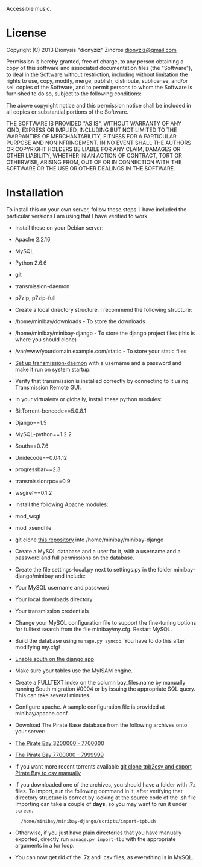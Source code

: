 Accessible music.

License
=======
Copyright (C) 2013 Dionysis "dionyziz" Zindros <dionyziz@gmail.com>

Permission is hereby granted, free of charge, to any person obtaining a copy of this software and associated documentation files (the "Software"), to deal in the Software without restriction, including without limitation the rights to use, copy, modify, merge, publish, distribute, sublicense, and/or sell copies of the Software, and to permit persons to whom the Software is furnished to do so, subject to the following conditions:

The above copyright notice and this permission notice shall be included in all copies or substantial portions of the Software.

THE SOFTWARE IS PROVIDED "AS IS", WITHOUT WARRANTY OF ANY KIND, EXPRESS OR IMPLIED, INCLUDING BUT NOT LIMITED TO THE WARRANTIES OF MERCHANTABILITY, FITNESS FOR A PARTICULAR PURPOSE AND NONINFRINGEMENT. IN NO EVENT SHALL THE AUTHORS OR COPYRIGHT HOLDERS BE LIABLE FOR ANY CLAIM, DAMAGES OR OTHER LIABILITY, WHETHER IN AN ACTION OF CONTRACT, TORT OR OTHERWISE, ARISING FROM, OUT OF OR IN CONNECTION WITH THE SOFTWARE OR THE USE OR OTHER DEALINGS IN THE SOFTWARE.

Installation
============

To install this on your own server, follow these steps. I have included the particular versions I am using that I have verified to work.

 * Install these on your Debian server:
  * Apache 2.2.16
  * MySQL
  * Python 2.6.6
  * git
  * transmission-daemon
  * p7zip, p7zip-full
 * Create a local directory structure. I recommend the following structure:
  * /home/minibay/downloads - To store the downloads
  * /home/minibay/minibay-django - To store the django project files (this is where you should clone)
  * /var/www/yourdomain.example.com/static - To store your static files
 * [Set up transmission-daemon](http://www.webupd8.org/2009/12/setting-up-transmission-remote-gui-in.html) with a username and a password and make it run on system startup.
 * Verify that transmission is installed correctly by connecting to it using Transmission Remote GUI.
 * In your virtualenv or globally, install these python modules:
  * BitTorrent-bencode==5.0.8.1
  * Django==1.5
  * MySQL-python==1.2.2
  * South==0.7.6
  * Unidecode==0.04.12
  * progressbar==2.3
  * transmissionrpc==0.9
  * wsgiref==0.1.2
 * Install the following Apache modules:
  * mod_wsgi
  * mod_xsendfile
 * git clone [this repository](https://github.com/dionyziz/minibay) into /home/minibay/minibay-django
 * Create a MySQL database and a user for it, with a username and a password and full permissions on the database.
 * Create the file settings-local.py next to settings.py in the folder minibay-django/minibay and include:
  * Your MySQL username and password
  * Your local downloads directory
  * Your transmission credentials
 * Change your MySQL configuration file to support the fine-tuning options for fulltext search from the file minibay/my.cfg. Restart MySQL.
 * Build the database using `manage.py syncdb`. You have to do this after modifying my.cfg!
 * [Enable south on the django app](http://south.readthedocs.org/en/latest/convertinganapp.html#converting-an-app)
 * Make sure your tables use the MyISAM engine.
 * Create a FULLTEXT index on the column bay_files.name by manually running South migration #0004 or by issuing the appropriate SQL query. This can take several minutes.
 * Configure apache. A sample configuration file is provided at minibay/apache.conf.
 * Download The Pirate Base database from the following archives onto your server:

  * [The Pirate Bay 3200000 - 7700000](https://thepiratebay.se/torrent/7706886)
  * [The Pirate Bay 7700000 - 7999999](https://thepiratebay.se/torrent/8044295)
  * If you want more recent torrents available [git clone tpb2csv and export Pirate Bay to csv manually](https://github.com/andronikov/tpb2csv)
 * If you downloaded one of the archives, you should have a folder with .7z files. To import, run the following command in it, after verifying that directory structure is correct by looking at the source code of the .sh file Importing can take a couple of **days**, so you may want to run it under `screen`.

         /home/minibay/minibay-django/scripts/import-tpb.sh
 
 * Otherwise, if you just have plain directories that you have manually exported, directly run `manage.py import-tbp` with the appropriate arguments in a for loop.
 * You can now get rid of the .7z and .csv files, as everything is in MySQL.
